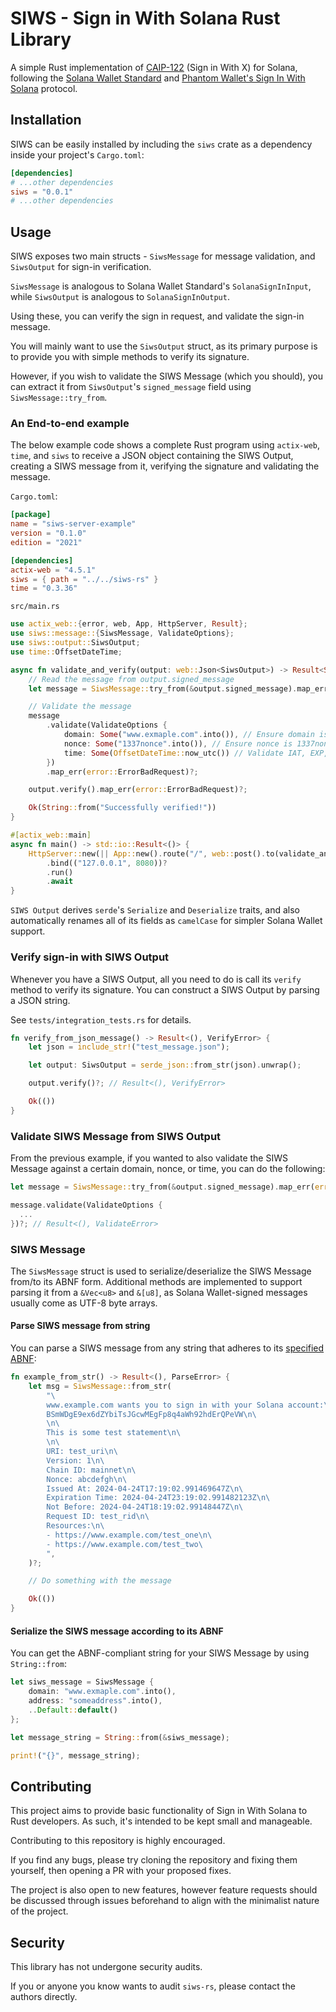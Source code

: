 # SIWS - Sign in With Solana Rust Library

A simple Rust implementation of [CAIP-122](https://github.com/ChainAgnostic/CAIPs/blob/main/CAIPs/caip-122.md) (Sign in With X) for Solana, following the [Solana Wallet Standard](https://github.com/anza-xyz/wallet-standard?tab=readme-ov-file) and [Phantom Wallet's Sign In With Solana](https://github.com/phantom/sign-in-with-solana) protocol.

## Installation

SIWS can be easily installed by including the `siws` crate as a dependency inside your project's `Cargo.toml`:

```toml
[dependencies]
# ...other dependencies
siws = "0.0.1"
# ...other dependencies
```

## Usage

SIWS exposes two main structs - `SiwsMessage` for message validation, and `SiwsOutput` for sign-in verification.

`SiwsMessage` is analogous to Solana Wallet Standard's `SolanaSignInInput`, while `SiwsOutput` is analogous to `SolanaSignInOutput`.

Using these, you can verify the sign in request, and validate the sign-in message. 

You will mainly want to use the `SiwsOutput` struct, as its primary purpose is to provide you with simple methods to verify its signature.

However, if you wish to validate the SIWS Message (which you should), you can extract it from `SiwsOutput`'s `signed_message` field using `SiwsMessage::try_from`.

### An End-to-end example

The below example code shows a complete Rust program using `actix-web`, `time`, and `siws` to receive a JSON object containing the SIWS Output, creating a SIWS message from it, verifying the signature and validating the message.

`Cargo.toml`:
```toml filename="Cargo.toml"
[package]
name = "siws-server-example"
version = "0.1.0"
edition = "2021"

[dependencies]
actix-web = "4.5.1"
siws = { path = "../../siws-rs" }
time = "0.3.36"
```

`src/main.rs`
```rust filename="src/main.rs"
use actix_web::{error, web, App, HttpServer, Result};
use siws::message::{SiwsMessage, ValidateOptions};
use siws::output::SiwsOutput;
use time::OffsetDateTime;

async fn validate_and_verify(output: web::Json<SiwsOutput>) -> Result<String> {
    // Read the message from output.signed_message
    let message = SiwsMessage::try_from(&output.signed_message).map_err(error::ErrorBadRequest)?;

    // Validate the message
    message
        .validate(ValidateOptions {
            domain: Some("www.exmaple.com".into()), // Ensure domain is www.example.com
            nonce: Some("1337nonce".into()), // Ensure nonce is 1337nonce
            time: Some(OffsetDateTime::now_utc()) // Validate IAT, EXP, and NBF according to current time
        })
        .map_err(error::ErrorBadRequest)?;

    output.verify().map_err(error::ErrorBadRequest)?;

    Ok(String::from("Successfully verified!"))
}

#[actix_web::main]
async fn main() -> std::io::Result<()> {
    HttpServer::new(|| App::new().route("/", web::post().to(validate_and_verify)))
        .bind(("127.0.0.1", 8080))?
        .run()
        .await
}

```

`SIWS Output` derives `serde`'s `Serialize` and `Deserialize` traits, and also automatically renames all of its fields as `camelCase` for simpler Solana Wallet support.

### Verify sign-in with SIWS Output

Whenever you have a SIWS Output, all you need to do is call its `verify` method to verify its signature. You can construct a SIWS Output by parsing a JSON string.

See `tests/integration_tests.rs` for details.

```rust
fn verify_from_json_message() -> Result<(), VerifyError> {
    let json = include_str!("test_message.json");

    let output: SiwsOutput = serde_json::from_str(json).unwrap();

    output.verify()?; // Result<(), VerifyError>

    Ok(())
}
```

### Validate SIWS Message from SIWS Output

From the previous example, if you wanted to also validate the SIWS Message against a certain domain, nonce, or time, you can do the following:

```rust
let message = SiwsMessage::try_from(&output.signed_message).map_err(error::ErrorBadRequest)?;

message.validate(ValidateOptions {
  ...
})?; // Result<(), ValidateError>

```

### SIWS Message

The `SiwsMessage` struct is used to serialize/deserialize the SIWS Message from/to its ABNF form.
Additional methods are implemented to support parsing it from a `&Vec<u8>` and `&[u8]`, as Solana Wallet-signed messages usually come as UTF-8 byte arrays.

#### Parse SIWS message from string

You can parse a SIWS message from any string that adheres to its [specified ABNF](https://github.com/phantom/sign-in-with-solana?tab=readme-ov-file#abnf-message-format):

```rust
fn example_from_str() -> Result<(), ParseError> {
    let msg = SiwsMessage::from_str(
        "\
        www.example.com wants you to sign in with your Solana account:\n\
        BSmWDgE9ex6dZYbiTsJGcwMEgFp8q4aWh92hdErQPeVW\n\
        \n\
        This is some test statement\n\
        \n\
        URI: test_uri\n\
        Version: 1\n\
        Chain ID: mainnet\n\
        Nonce: abcdefgh\n\
        Issued At: 2024-04-24T17:19:02.991469647Z\n\
        Expiration Time: 2024-04-24T23:19:02.991482123Z\n\
        Not Before: 2024-04-24T18:19:02.99148447Z\n\
        Request ID: test_rid\n\
        Resources:\n\
        - https://www.example.com/test_one\n\
        - https://www.example.com/test_two\
        ",
    )?;

    // Do something with the message

    Ok(())
}
```

#### Serialize the SIWS message according to its ABNF

You can get the ABNF-compliant string for your SIWS Message by using `String::from`:

```rust
let siws_message = SiwsMessage {
    domain: "www.exmaple.com".into(),
    address: "someaddress".into(),
    ..Default::default()
};

let message_string = String::from(&siws_message);

print!("{}", message_string);
```

## Contributing

This project aims to provide basic functionality of Sign in With Solana to Rust developers. As such, it's intended to be kept small and manageable.

Contributing to this repository is highly encouraged. 

If you find any bugs, please try cloning the repository and fixing them yourself, then opening a PR with your proposed fixes.

The project is also open to new features, however feature requests should be discussed through issues beforehand to align with the minimalist nature of the project.

## Security

This library has not undergone security audits.

If you or anyone you know wants to audit `siws-rs`, please contact the authors directly.
